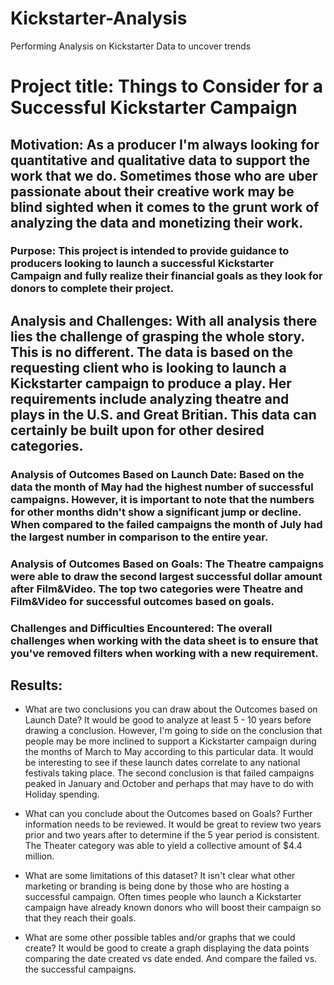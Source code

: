 # Kickstarter-Analysis
Performing Analysis on Kickstarter Data to uncover trends
# Project title: Things to Consider for a Successful Kickstarter Campaign

## Motivation: As a producer I'm always looking for quantitative and qualitative data to support the work that we do. Sometimes those who are uber passionate about their creative work may be blind sighted when it comes to the grunt work of analyzing the data and monetizing their work.

### Purpose: This project is intended to provide guidance to producers looking to launch a successful Kickstarter Campaign and fully realize their financial goals as they look for donors to complete their project.

## Analysis and Challenges: With all analysis there lies the challenge of grasping the whole story. This is no different. The data is based on the requesting client who is looking to launch a Kickstarter campaign to produce a play. Her requirements include analyzing theatre and plays in the U.S. and Great Britian. This data can certainly be built upon for other desired categories.

### Analysis of Outcomes Based on Launch Date: Based on the data the month of May had the highest number of successful campaigns. However, it is important to note that the numbers for other months didn't show a significant jump or decline. When compared to the failed campaigns the month of July had the largest number in comparison to the entire year.

### Analysis of Outcomes Based on Goals: The Theatre campaigns were able to draw the second largest successful dollar amount after Film&Video. The top two categories were Theatre and Film&Video for successful outcomes based on goals.

### Challenges and Difficulties Encountered: The overall challenges when working with the data sheet is to ensure that you've removed filters when working with a new requirement. 

## Results:

- What are two conclusions you can draw about the Outcomes based on Launch Date? It would be good to analyze at least 5 - 10 years before drawing a conclusion. However, I'm going to side on the conclusion that people may be more inclined to support a Kickstarter campaign during the months of March to May according to this particular data. It would be interesting to see if these launch dates correlate to any national festivals taking place. The second conclusion is that failed campaigns peaked in January and October and perhaps that may have to do with Holiday spending.

- What can you conclude about the Outcomes based on Goals? Further information needs to be reviewed. It would be great to review two years prior and two years after to determine if the 5 year period is consistent. The Theater category was able to yield a collective amount of $4.4 million. 

- What are some limitations of this dataset? It isn't clear what other marketing or branding is being done by those who are hosting a successful campaign. Often times people who launch a Kickstarter campaign have already known donors who will boost their campaign so that they reach their goals.

- What are some other possible tables and/or graphs that we could create?
It would be good to create a graph displaying the data points comparing the date created vs date ended. And compare the failed vs. the successful campaigns.
